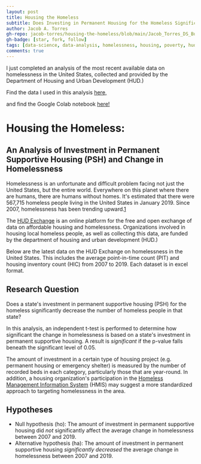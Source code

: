 ```yaml
---
layout: post
title: Housing the Homeless
subtitle: Does Investing in Permanent Housing for the Homeless Significantly Decrease Homelessness?
author: Jacob A. Torres
gh-repo: jacob-torres/housing-the-homeless/blob/main/Jacob_Torres_DS_Build_Project_1.ipynb
gh-badge: [star, fork, follow]
tags: [data-science, data-analysis, homelessness, housing, poverty, hud]
comments: true
---
```


I just completed an analysis of the most recent available data on homelessness in the United States, collected and provided by the Department of Housing and Urban Development (HUD.)

Find the data I used in this analysis [here,](https://www.hudexchange.info/resource/3031/pit-and-hic-data-since-2007/)

and find the Google Colab notebook [here!](https://colab.research.google.com/drive/1gaTCKCk37ElCcl9m-uFt_rvt_InQ1TXt?usp=sharing)


# Housing the Homeless:
## An Analysis of Investment in Permanent Supportive Housing (PSH) and Change in Homelessness

Homelessness is an unfortunate and difficult problem facing not just the United States, but the entire world. Everywhere on this planet where there are humans, there are humans without homes. It's estimated that there were  567,715 homeless people living in the United States in January 2019. Since 2007, homelessness has been trending upward.[1]

The [HUD Exchange](https://www.hudexchange.info/about/#:~:text=The%20HUD%20Exchange%20is%20an,and%20partners%20of%20these%20organizations) is an online platform for the free and open exchange of data on affordable  housing and homelessness. Organizations involved in housing local homeless people, as well as collecting this data, are funded by the department of housing and urban development (HUD.)

Below are the latest data on the HUD Exchange on homelessness in the United States. This includes the average point-in-time count (PIT) and housing inventory count (HIC) from 2007 to 2019. Each dataset is in excel format.

## Research Question

Does a state's investment in permanent supportive housing (PSH) for the homeless significantly decrease the number of homeless people in that state?

In this analysis, an independent t-test is performed to determine how significant the change in homelessness is based on a state's investment in permanent supportive housing. A result is _significant_ if the p-value falls beneath the significant level of 0.05.

The amount of investment in a certain type of housing project (e.g. permanent housing or emergency shelter) is measured by the number of recorded beds in each category, particularly those that are year-round. In addition, a housing organization's participation in the [Homeless Management Information System](https://www.hudexchange.info/programs/hmis/) (HMIS) may suggest a more standardized approach to targeting homelessness in the area.

## Hypotheses

- Null hypothesis (ho): The amount of investment in permanent supportive housing did _not_ significantly affect the average change in homelessness between 2007 and 2019.
- Alternative hypothesis (ha): The amount of investment in permanent supportive housing _significantly decreased_ the average change in homelessness between 2007 and 2019.

[1]: https://endhomelessness.org/homelessness-in-america/homelessness-statistics/state-of-homelessness-2020/
